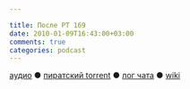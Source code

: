 ```yaml
---

title: После РТ 169
date: 2010-01-09T16:43:00+03:00
comments: true
categories: podcast
---
```

[аудио](http://cdn.radio-t.com/rt169post.mp3) ● [пиратский torrent](http://pirates.radio-t.com/torrents/rt169post.mp3.torrent) ● [лог чата](http://chat.radio-t.com/logs/radio-t-169.html) ● [wiki](http://wiki.radio-t.com/%D0%9F%D0%BE%D1%81%D0%BB%D0%B5_%D0%A0%D0%A2_169)<audio src="http://cdn.radio-t.com/rt169post.mp3" preload="none">
